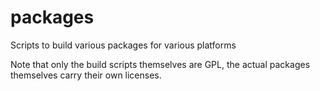 # packages
Scripts to build various packages for various platforms

Note that only the build scripts themselves are GPL, the actual packages themselves carry their own licenses.
